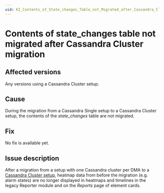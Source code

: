 ```yaml
---
uid: KI_Contents_of_State_changes_Table_not_Migrated_after_Cassandra_Cluster_Migration
---
```


# Contents of state_changes table not migrated after Cassandra Cluster migration

## Affected versions

Any versions using a Cassandra Cluster setup.

## Cause

During the migration from a Cassandra Single setup to a Cassandra Cluster setup, the contents of the *state_changes* table are not migrated.

## Fix

No fix is available yet.

## Issue description

After a migration from a setup with one Cassandra cluster per DMA to a [Cassandra Cluster setup](xref:Migrating_the_general_database_to_a_DMS_Cassandra_cluster), heatmap data from before the migration (e.g. alarm states) are no longer displayed in heatmaps and timelines in the legacy Reporter module and on the *Reports* page of element cards.
